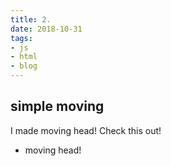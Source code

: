 ```yaml
---
title: 2.
date: 2018-10-31
tags:
- js
- html
- blog
---
```



## simple moving
I made moving head! Check this out!
- moving head!

<!DOCTYPE html>
<html>
    <head>
        <meta charset="utf-8">
        <script src="js_study/movingHead.js" type="text/javascript" defer></script>
        <title>Assignement7</title>
        <style>
            button {
                height: 40px;
                width: 50px;
            }
            #reset {
                float: left;
            }
            #up {
                margin-left: 50px;
            }
            #left {
                margin-left: 40px;
            }
            #right {
                margin-left: 60px;
            }
            #down {
                margin-left: 100px;
            }
            
        </style>
    </head>
    <body onload="drawObject(0,0)">
        <h2>Moving head</h2>
        <canvas id="canvas" width="500" height="500" style="border: 1px solid black"></canvas>
        <br>
        <button id="reset" type="button">reset</button>
        <br><br>
        <button id="up" value="u" type="button">up</button>
        <br><br>
        <button id="left" value="l" type="button">left</button>
        <button id="right" value="r" type="button">right</button>
        <br><br>
        <button id="down" value="d" type="button">down</button>
        
        
    </body>
</html>
